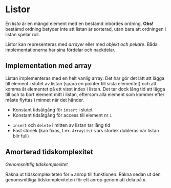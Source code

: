# Listor

En *lista* är en mängd element med en bestämd inbördes ordning. **Obs!** bestämd ordning betyder inte att listan är sorterad, utan bara att ordningen i listan spelar roll.

Listor kan representeras med *arrayer* eller med *objekt och pekare*. Båda implementationerna har sina fördelar och nackdelar.

## Implementation med array

Listan implementeras med en helt vanlig array. Det här gör det lätt att lägga till element i slutet av listan (spara en pointer till sista elementet) och att komma åt elementet på ett visst index i listan. Det tar dock lång tid att lägga till och ta bort element mitt i listan, eftersom alla element som kommer efter måste flyttas i minnet när det händer.

+ Konstant tidsåtgång för `insert` i slutet
+ Konstant tidsåtgång för access till element nr `i`
- `insert` och `delete` i mitten av listan tar lång tid
- Fast storlek (kan fixas, t.ex. `ArrayList` vars storlek dubleras när listan blir full)

## Amorterad tidskomplexitet

*Genomsnittlig tidskomplexitet*

Räkna ut tidskomplexiteten för `n` anrop till funktionen. Räkna sedan ut den genomsnittliga tidskomplexiteten för ett anrop genom att dela på `n`.
